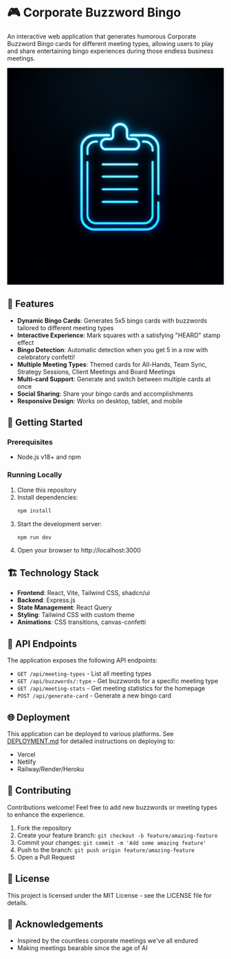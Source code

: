# 🎮 Corporate Buzzword Bingo

An interactive web application that generates humorous Corporate Buzzword Bingo cards for different meeting types, allowing users to play and share entertaining bingo experiences during those endless business meetings.

![Buzzword Bingo](/generated-icon.png)

## 🌟 Features

- **Dynamic Bingo Cards**: Generates 5x5 bingo cards with buzzwords tailored to different meeting types
- **Interactive Experience**: Mark squares with a satisfying "HEARD" stamp effect
- **Bingo Detection**: Automatic detection when you get 5 in a row with celebratory confetti!
- **Multiple Meeting Types**: Themed cards for All-Hands, Team Sync, Strategy Sessions, Client Meetings and Board Meetings
- **Multi-card Support**: Generate and switch between multiple cards at once
- **Social Sharing**: Share your bingo cards and accomplishments
- **Responsive Design**: Works on desktop, tablet, and mobile

## 🚀 Getting Started

### Prerequisites

- Node.js v18+ and npm

### Running Locally

1. Clone this repository
2. Install dependencies:
   ```bash
   npm install
   ```
3. Start the development server:
   ```bash
   npm run dev
   ```
4. Open your browser to http://localhost:3000

## 🏗️ Technology Stack

- **Frontend**: React, Vite, Tailwind CSS, shadcn/ui
- **Backend**: Express.js
- **State Management**: React Query
- **Styling**: Tailwind CSS with custom theme
- **Animations**: CSS transitions, canvas-confetti

## 📄 API Endpoints

The application exposes the following API endpoints:

- `GET /api/meeting-types` - List all meeting types
- `GET /api/buzzwords/:type` - Get buzzwords for a specific meeting type
- `GET /api/meeting-stats` - Get meeting statistics for the homepage
- `POST /api/generate-card` - Generate a new bingo card

## 🌐 Deployment

This application can be deployed to various platforms. See [DEPLOYMENT.md](DEPLOYMENT.md) for detailed instructions on deploying to:

- Vercel
- Netlify
- Railway/Render/Heroku

## 🤝 Contributing

Contributions welcome! Feel free to add new buzzwords or meeting types to enhance the experience.

1. Fork the repository
2. Create your feature branch: `git checkout -b feature/amazing-feature`
3. Commit your changes: `git commit -m 'Add some amazing feature'`
4. Push to the branch: `git push origin feature/amazing-feature`
5. Open a Pull Request

## 📝 License

This project is licensed under the MIT License - see the LICENSE file for details.

## 🙏 Acknowledgements

- Inspired by the countless corporate meetings we've all endured
- Making meetings bearable since the age of AI